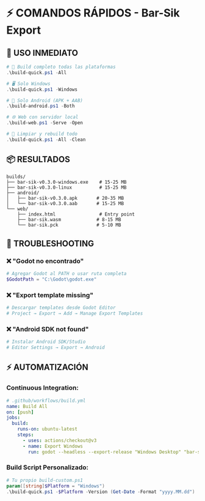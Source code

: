 # ⚡ COMANDOS RÁPIDOS - Bar-Sik Export

## 🚀 **USO INMEDIATO**

```powershell
# 🎯 Build completo todas las plataformas
.\build-quick.ps1 -All

# 🖥️ Solo Windows
.\build-quick.ps1 -Windows

# 🤖 Solo Android (APK + AAB)
.\build-android.ps1 -Both

# 🌐 Web con servidor local
.\build-web.ps1 -Serve -Open

# 🧹 Limpiar y rebuild todo
.\build-quick.ps1 -All -Clean
```

## 📦 **RESULTADOS**

```
builds/
├── bar-sik-v0.3.0-windows.exe    # 15-25 MB
├── bar-sik-v0.3.0-linux          # 15-25 MB
├── android/
│   ├── bar-sik-v0.3.0.apk       # 20-35 MB
│   └── bar-sik-v0.3.0.aab       # 15-25 MB
└── web/
    ├── index.html                # Entry point
    ├── bar-sik.wasm             # 8-15 MB
    └── bar-sik.pck              # 5-10 MB
```

## 🔧 **TROUBLESHOOTING**

### ❌ "Godot no encontrado"
```powershell
# Agregar Godot al PATH o usar ruta completa
$GodotPath = "C:\Godot\godot.exe"
```

### ❌ "Export template missing"
```bash
# Descargar templates desde Godot Editor
# Project → Export → Add → Manage Export Templates
```

### ❌ "Android SDK not found"
```powershell
# Instalar Android SDK/Studio
# Editor Settings → Export → Android
```

## ⚡ **AUTOMATIZACIÓN**

### Continuous Integration:
```yaml
# .github/workflows/build.yml
name: Build All
on: [push]
jobs:
  build:
    runs-on: ubuntu-latest
    steps:
      - uses: actions/checkout@v3
      - name: Export Windows
        run: godot --headless --export-release "Windows Desktop" "bar-sik.exe"
```

### Build Script Personalizado:
```powershell
# Tu propio build-custom.ps1
param([string]$Platform = "Windows")
.\build-quick.ps1 -$Platform -Version (Get-Date -Format "yyyy.MM.dd")
```
